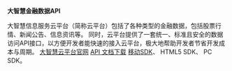 **大智慧金融数据API**

大智慧信息服务云平台（简称云平台）包括了各种类型的金融数据，包括股票行情、新闻公告、信息资讯等。
同时，云平台提供了一套统一、标准且安全的数据访问API接口，以方便开发者能快速的接入云平台，极大地帮助开发者节省开发成本与周期。
[大智慧云平台官网](http://yun.gw.com.cn/)
[API 文档下载](https://www.gitbook.com/book/elsejj/dzhyun/details)
[移动SDK](https://github.com/huicloud/mobile)、
HTML5 SDK、
PC SDK。



